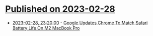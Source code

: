 # [Published on 2023-02-28](index.md)

* [2023-02-28, 23:20:00](https://hardware.slashdot.org/story/23/02/28/2221256/google-updates-chrome-to-match-safari-battery-life-on-m2-macbook-pro?utm_source=rss1.0mainlinkanon&utm_medium=feed) - [Google Updates Chrome To Match Safari Battery Life On M2 MacBook Pro](https://hardware.slashdot.org/story/23/02/28/2221256/google-updates-chrome-to-match-safari-battery-life-on-m2-macbook-pro?utm_source=rss1.0mainlinkanon&utm_medium=feed)
